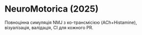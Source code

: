# NeuroMotorica (2025)

Повноцінна симуляція NMJ з ко-трансмісією (ACh+Histamine), візуалізація, валідація, CI для кожного PR.
